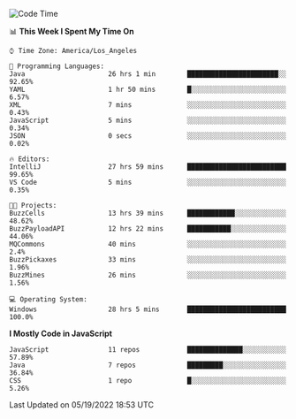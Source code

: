 <!--START_SECTION:waka-->
![Code Time](http://img.shields.io/badge/Code%20Time-511%20hrs%2010%20mins-blue)

📊 **This Week I Spent My Time On** 

```text
⌚︎ Time Zone: America/Los_Angeles

💬 Programming Languages: 
Java                     26 hrs 1 min        ███████████████████████░░   92.65% 
YAML                     1 hr 50 mins        █░░░░░░░░░░░░░░░░░░░░░░░░   6.57% 
XML                      7 mins              ░░░░░░░░░░░░░░░░░░░░░░░░░   0.43% 
JavaScript               5 mins              ░░░░░░░░░░░░░░░░░░░░░░░░░   0.34% 
JSON                     0 secs              ░░░░░░░░░░░░░░░░░░░░░░░░░   0.02%

🔥 Editors: 
IntelliJ                 27 hrs 59 mins      █████████████████████████   99.65% 
VS Code                  5 mins              ░░░░░░░░░░░░░░░░░░░░░░░░░   0.35%

🐱‍💻 Projects: 
BuzzCells                13 hrs 39 mins      ████████████░░░░░░░░░░░░░   48.62% 
BuzzPayloadAPI           12 hrs 22 mins      ███████████░░░░░░░░░░░░░░   44.06% 
MQCommons                40 mins             ░░░░░░░░░░░░░░░░░░░░░░░░░   2.4% 
BuzzPickaxes             33 mins             ░░░░░░░░░░░░░░░░░░░░░░░░░   1.96% 
BuzzMines                26 mins             ░░░░░░░░░░░░░░░░░░░░░░░░░   1.56%

💻 Operating System: 
Windows                  28 hrs 5 mins       █████████████████████████   100.0%

```

**I Mostly Code in JavaScript** 

```text
JavaScript               11 repos            ██████████████░░░░░░░░░░░   57.89% 
Java                     7 repos             █████████░░░░░░░░░░░░░░░░   36.84% 
CSS                      1 repo              █░░░░░░░░░░░░░░░░░░░░░░░░   5.26%

```



 Last Updated on 05/19/2022 18:53 UTC
<!--END_SECTION:waka-->
